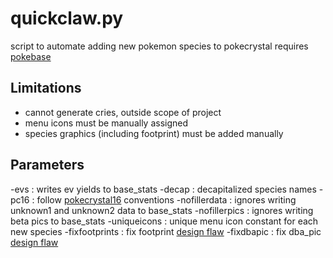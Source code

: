 # quickclaw.py
script to automate adding new pokemon species to pokecrystal
requires [pokebase](https://pypi.org/project/pokebase/)

## Limitations
* cannot generate cries, outside scope of project
* menu icons must be manually assigned
* species graphics (including footprint) must be added manually

## Parameters
-evs : writes ev yields to base_stats
-decap : decapitalized species names
-pc16 : follow [pokecrystal16](https://github.com/aaaaaa123456789/pokecrystal16) conventions
-nofillerdata : ignores writing unknown1 and unknown2 data to base_stats
-nofillerpics : ignores writing beta pics to base_stats
-uniqueicons : unique menu icon constant for each new species
-fixfootprints : fix footprint [design flaw](https://github.com/pret/pokecrystal/blob/master/docs/design_flaws.md#footprints-are-split-into-top-and-bottom-halves)
-fixdbapic : fix dba_pic [design flaw](https://github.com/pret/pokecrystal/blob/master/docs/design_flaws.md#pic-banks-are-offset-by-pics_fix)
